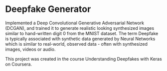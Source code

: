 # Deepfake Generator
Implemented a Deep Convolutional Generative Adversarial Network (DCGAN), and trained it to generate realistic looking synthesized images similar to hand-written digit 0 from the MNIST dataset. The term Deepfake is typically associated with synthetic data generated by Neural Networks which is similar to real-world, observed data - often with synthesized images, videos or audio.

This project was created in the course Understanding Deepfakes with Keras on Coursera.
